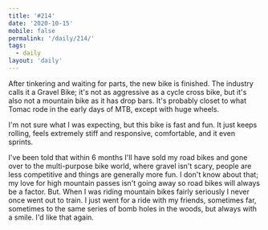 ```yaml
---
title: '#214'
date: '2020-10-15'
mobile: false
permalink: '/daily/214/'
tags:
  - daily
layout: 'daily'
---
```


After tinkering and waiting for parts, the new bike is finished. The industry calls it a Gravel Bike; it's not as aggressive as a cycle cross bike, but it's also not a mountain bike as it has drop bars. It's probably closet to what Tomac rode in the early days of MTB, except with huge wheels.

I'm not sure what I was expecting, but this bike is fast and fun. It just keeps rolling, feels extremely stiff and responsive, comfortable, and it even sprints.

I've been told that within 6 months I'll have sold my road bikes and gone over to the multi-purpose bike world, where gravel isn't scary, people are less competitive and things are generally more fun. I don't know about that; my love for high mountain passes isn't going away so road bikes will always be a factor. But. When I was riding mountain bikes fairly seriously I never once went out to train. I just went for a ride with my friends, sometimes far, sometimes to the same series of bomb holes in the woods, but always with a smile. I'd like that again.
